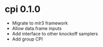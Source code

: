 
# cpi 0.1.0
* Migrate to mlr3 framework
* Allow data.frame inputs
* Add interface to other knockoff samplers
* Add group CPI
